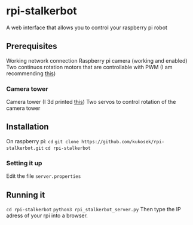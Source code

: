 # rpi-stalkerbot
A web interface that allows you to control your raspberry pi robot

## Prerequisites
Working network connection
Raspberry pi camera (working and enabled)
Two continuos rotation motors that are controllable with PWM (I am recommending [this](https://www.pololu.com/product/2820))
### Camera tower
Camera tower (I 3d printed [this](https://www.thingiverse.com/thing:1799905/remixes))
Two servos to control rotation of the camera tower


## Installation
On raspberry pi:
```cd```
```git clone https://github.com/kukosek/rpi-stalkerbot.git```
```cd rpi-stalkerbot```

### Setting it up
Edit the file ```server.properties```

## Running it
```cd rpi-stalkerbot```
```python3 rpi_stalkerbot_server.py```
Then type the IP adress of your rpi into a browser.
